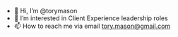- 👋 Hi, I’m @torymason
- 👀 I’m interested in Client Experience leadership roles
- 📫 How to reach me via email tory.mason@gmail.com

<!---
torymason/torymason is a ✨ special ✨ repository because its `README.md` (this file) appears on your GitHub profile.
You can click the Preview link to take a look at your changes.
--->
